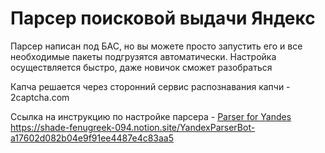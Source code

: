 # Парсер поисковой выдачи Яндекс

Парсер написан под БАС, но вы можете просто запустить его и все необходимые пакеты подгрузятся автоматически. Настройка осуществляется быстро, даже новичок сможет разобраться

Капча решается через сторонний сервис распознавания капчи - 2captcha.com

Ссылка на инструкцию по настройке парсера - [Parser for Yandes
](https://shade-fenugreek-094.notion.site/YandexParserBot-a17602d082b04e9f91ee4487e4c83aa5)https://shade-fenugreek-094.notion.site/YandexParserBot-a17602d082b04e9f91ee4487e4c83aa5
